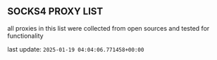 ## SOCKS4 PROXY LIST

all proxies in this list were collected from open sources and tested for functionality

last update: `2025-01-19 04:04:06.771458+00:00`